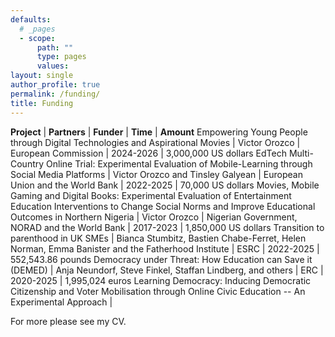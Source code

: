 ```yaml
---
defaults:
  # _pages
  - scope:
      path: ""
      type: pages
      values:
layout: single
author_profile: true
permalink: /funding/
title: Funding
---
```


**Project** | **Partners** | **Funder** | **Time** | **Amount**
Empowering Young People through Digital Technologies and Aspirational Movies | Victor Orozco | European Commission | 2024-2026 | 3,000,000 US dollars
EdTech Multi-Country Online Trial: Experimental Evaluation of Mobile-Learning through Social Media Platforms | Victor Orozco and Tinsley Galyean | European Union and the World Bank | 2022-2025 | 70,000 US dollars
Movies, Mobile Gaming and Digital Books: Experimental Evaluation of Entertainment Education Interventions to Change Social Norms and Improve Educational Outcomes in Northern Nigeria | Victor Orozco | Nigerian Government, NORAD and the World Bank | 2017-2023 | 1,850,000 US dollars
Transition to parenthood in UK SMEs | Bianca Stumbitz, Bastien Chabe-Ferret, Helen Norman, Emma Banister and the Fatherhood Institute | ESRC | 2022-2025 | 552,543.86 pounds
Democracy under Threat: How Education can Save it (DEMED) | Anja Neundorf, Steve Finkel, Staffan Lindberg, and others | ERC | 2020-2025 | 1,995,024 euros
Learning Democracy: Inducing Democratic Citizenship and Voter Mobilisation through Online Civic Education -- An Experimental Approach | 

For more please see my CV.